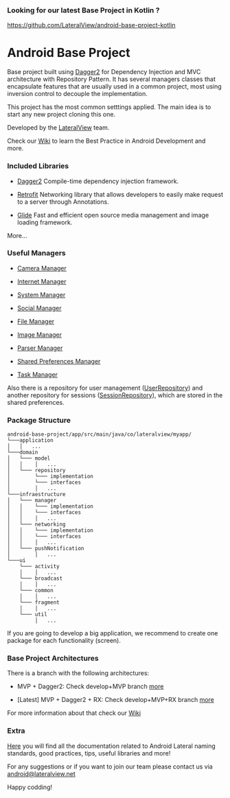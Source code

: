 ### Looking for our latest Base Project in Kotlin ?
https://github.com/LateralView/android-base-project-kotlin

# Android Base Project

Base project built using [Dagger2](https://google.github.io/dagger/) for Dependency Injection and MVC architecture with Repository Pattern.
It has several managers classes that encapsulate features that are usually used in a common project, most using inversion control to decouple the implementation.

This project has the most common setttings applied. The main idea is to start any new project cloning this one.

Developed by the [LateralView](https://lateralview.co) team.

Check our [Wiki](https://github.com/LateralView/android-base-project/wiki) to learn the Best Practice in Android Development and more.

### Included Libraries

- [Dagger2](https://google.github.io/dagger/)
Compile-time dependency injection framework.
 
- [Retrofit](http://square.github.io/retrofit/)
Networking library that allows developers to easily make request to a server through Annotations.

- [Glide](https://github.com/bumptech/glide)
Fast and efficient open source media management and image loading framework.

More...

### Useful Managers

- [Camera Manager](https://github.com/LateralView/android-base-project/blob/master/app/src/main/java/co/lateralview/myapp/infraestructure/manager/CameraManager.java)

- [Internet Manager](https://github.com/LateralView/android-base-project/blob/master/app/src/main/java/co/lateralview/myapp/infraestructure/manager/InternetManager.java)

- [System Manager](https://github.com/LateralView/android-base-project/blob/master/app/src/main/java/co/lateralview/myapp/infraestructure/manager/SystemManager.java)

- [Social Manager](https://github.com/LateralView/android-base-project/blob/master/app/src/main/java/co/lateralview/myapp/infraestructure/manager/SocialManager.java)

- [File Manager](https://github.com/LateralView/android-base-project/blob/master/app/src/main/java/co/lateralview/myapp/infraestructure/manager/interfaces/FileManager.java)

- [Image Manager](https://github.com/LateralView/android-base-project/blob/master/app/src/main/java/co/lateralview/myapp/infraestructure/manager/interfaces/ImageManager.java)

- [Parser Manager](https://github.com/LateralView/android-base-project/blob/master/app/src/main/java/co/lateralview/myapp/infraestructure/manager/interfaces/ParserManager.java)

- [Shared Preferences Manager](https://github.com/LateralView/android-base-project/blob/master/app/src/main/java/co/lateralview/myapp/infraestructure/manager/interfaces/SharedPreferencesManager.java)

- [Task Manager](https://github.com/LateralView/android-base-project/blob/master/app/src/main/java/co/lateralview/myapp/infraestructure/manager/interfaces/TaskManager.java)

Also there is a repository for user management ([UserRepository](https://github.com/LateralView/android-base-project/blob/master/app/src/main/java/co/lateralview/myapp/domain/repository/interfaces/UserRepository.java)) and another repository for sessions ([SessionRepository](https://github.com/LateralView/android-base-project/blob/master/app/src/main/java/co/lateralview/myapp/domain/repository/interfaces/SessionRepository.java)), which are stored in the shared preferences.

### Package Structure

```
android-base-project/app/src/main/java/co/lateralview/myapp/
└───application
│   │   ...
└───domain
│   └─── model
│   │    │   ...
│   └─── repository
│        └─── implementation
│        └─── interfaces
│        │   ...
└───infraestructure
│   └─── manager
│   │    └─── implementation
│   │    └─── interfaces
│   │    │   ...
│   └─── networking
│   │    └─── implementation
│   │    └─── interfaces
│   │    │   ...
│   └─── pushNotification
│        │   ...
└───ui
    └─── activity
    │    │   ...
    └─── broadcast
    │    │   ...
    └─── common
    │    │   ...
    └─── fragment
    │    │   ...
    └─── util
         │   ...
```

If you are going to develop a big application, we recommend to create one package for each functionality (screen).

### Base Project Architectures

There is a branch with the following architectures:

- MVP + Dagger2: Check develop+MVP branch [more](https://github.com/LateralView/android-base-project/wiki/%5BBRANCH%5D-Develop-MVP)

- [Latest] MVP + Dagger2 + RX: Check develop+MVP+RX branch [more](https://github.com/LateralView/android-base-project/wiki/%5BBRANCH%5D-Develop---MVP---RX)

For more information about that check our [Wiki](https://github.com/LateralView/android-base-project/wiki)

### Extra

[Here](https://github.com/LateralView/android-lateral-skeleton/wiki) you will find all the documentation related to Android Lateral naming standards, good practices, tips, useful libraries and more!

For any suggestions or if you want to join our team please contact us via [android@lateralview.net](mailto:android@lateralview.net)

Happy codding!
